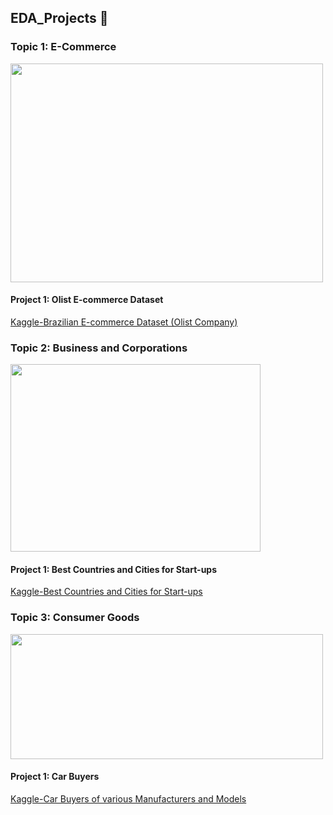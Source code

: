 ## EDA_Projects 🐠
### Topic 1: E-Commerce
<img src="https://image.freepik.com/free-vector/online-shopping-concept-landing-page_52683-22153.jpg?w=900" width="500" height="350">

#### Project 1: Olist E-commerce Dataset 
[Kaggle-Brazilian E-commerce Dataset (Olist Company)](https://www.kaggle.com/olistbr/brazilian-ecommerce)

### Topic 2: Business and Corporations
<img src="https://image.freepik.com/free-vector/group-people-business-training_23-2148934440.jpg?w=900" width="400" height="300">

#### Project 1: Best Countries and Cities for Start-ups
[Kaggle-Best Countries and Cities for Start-ups](https://www.kaggle.com/ramjasmaurya/best-cities-and-countries-for-startups-in-2021)

### Topic 3: Consumer Goods
<img src="https://image.freepik.com/free-vector/girls-choosing-modern-clothes-store-flat-illustration_74855-18340.jpg?w=1060" width="500" height="200">

#### Project 1: Car Buyers
[Kaggle-Car Buyers of various Manufacturers and Models](https://www.kaggle.com/brijlaldhankour/car-buyers)
